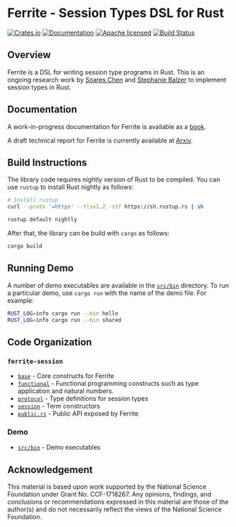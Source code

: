 # Ferrite - Session Types DSL for Rust

[![Crates.io][crates-badge]][crates-url]
[![Documentation][doc-badge]][doc-url]
[![Apache licensed][license-badge]][license-url]
[![Build Status][actions-badge]][actions-url]

[crates-badge]: https://img.shields.io/crates/v/ferrite-session.svg
[crates-url]: https://crates.io/crates/ferrite-session
[doc-badge]: https://img.shields.io/badge/docs-latest-blue.svg?style=flat-square
[doc-url]: https://ferrite-rs.github.io/ferrite-doc/ferrite_session/
[license-badge]: https://img.shields.io/crates/l/ferrite-session.svg
[license-url]: https://github.com/ferrite-rs/ferrite/blob/master/LICENSE
[actions-badge]: https://github.com/ferrite-rs/ferrite/workflows/Cargo%20Tests/badge.svg
[actions-url]: https://github.com/ferrite-rs/ferrite/actions

## Overview

Ferrite is a DSL for writing session type programs in Rust.
This is an ongoing research work by [Soares Chen](https://maybevoid.com/)
and [Stephanie Balzer](http://www.cs.cmu.edu/~balzers/) to implement
session types in Rust.

## Documentation

A work-in-progress documentation for Ferrite is available as a
[book](https://maybevoid.com/ferrite-book/).

A draft technical report for Ferrite is currently available at
[Arxiv](https://arxiv.org/abs/2009.13619).

## Build Instructions

The library code requires nightly version of Rust to be compiled.
You can use `rustup` to install Rust nightly as follows:

```bash
# Install rustup
curl --proto '=https' --tlsv1.2 -sSf https://sh.rustup.rs | sh

rustup default nightly
```

After that, the library can be build with `cargo` as follows:

```bash
cargo build
```

## Running Demo

A number of demo executables are available in the [`src/bin`](src/bin) directory.
To run a particular demo, use `cargo run` with the name of the demo file.
For example:

```bash
RUST_LOG=info cargo run --bin hello
RUST_LOG=info cargo run --bin shared
```

## Code Organization

### `ferrite-session`

  - [`base`](ferrite-session/src/internal/base) - Core constructs for Ferrite
  - [`functional`](ferrite-session/src/internal/function) - Functional programming constructs such as type application and natural numbers.
  - [`protocol`](ferrite-session/src/internal/protocol) - Type definitions for session types
  - [`session`](ferrite-session/src/internal/session) - Term constructors
  - [`public.rs`](ferrite-session/src/internal/public.rs) - Public API exposed by Ferrite

### Demo

  - [`src/bin`](ferrite-demo/src/bin) - Demo executables

## Acknowledgement

This material is based upon work supported by the National Science Foundation under Grant No. CCF-1718267.
Any opinions, findings, and conclusions or recommendations expressed in this material are those of the author(s)
and do not necessarily reflect the views of the National Science Foundation.
